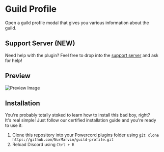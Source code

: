 # Guild Profile

Open a guild profile modal that gives you various information about the guild.

## Support Server (NEW)
Need help with the plugin? Feel free to drop into the [support server](https://nurmarv.in/support) and ask for help!

## Preview

![Preview Image](https://i.imgur.com/jNOxmBU.png)

## Installation

You're probably totally stoked to learn how to install this bad boy, right? \
It's real simple! Just follow our certified installation guide and you're ready to use it: 

1. Clone this repository into your Powercord plugins folder using `git clone https://github.com/NurMarvin/guild-profile.git`
2. Reload Discord using `Ctrl + R`
